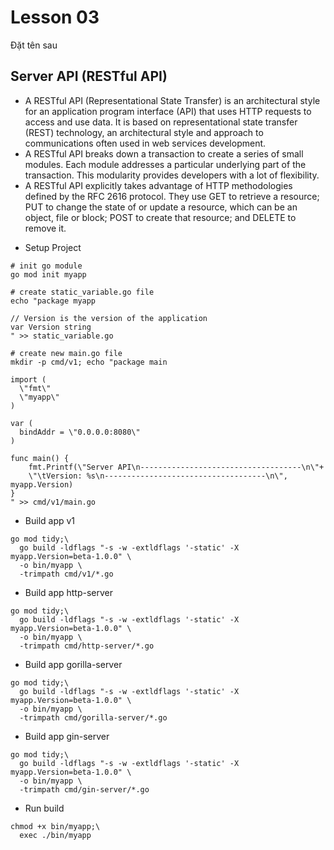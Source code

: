 # Lesson 03

Đặt tên sau

## Server API (RESTful API)

- A RESTful API (Representational State Transfer) is an architectural style for an application program interface (API) that uses HTTP requests to access and use data.
It is based on representational state transfer (REST) technology, an architectural style and approach to communications often used in web services development.
- A RESTful API breaks down a transaction to create a series of small modules. Each module addresses a particular underlying part of the transaction.
This modularity provides developers with a lot of flexibility.
- A RESTful API explicitly takes advantage of HTTP methodologies defined by the RFC 2616 protocol. 
They use GET to retrieve a resource; PUT to change the state of or update a resource, which can be an object, file or block; POST to create that resource; and DELETE to remove it.

* Setup Project
```shell
# init go module
go mod init myapp

# create static_variable.go file
echo "package myapp

// Version is the version of the application
var Version string
" >> static_variable.go

# create new main.go file
mkdir -p cmd/v1; echo "package main
  
import (
  \"fmt\"
  \"myapp\"
)

var (
  bindAddr = \"0.0.0.0:8080\"
)

func main() {
    fmt.Printf(\"Server API\n------------------------------------\n\"+
    \"\tVersion: %s\n------------------------------------\n\", myapp.Version)
}
" >> cmd/v1/main.go
```
  
* Build app v1
```shell
go mod tidy;\
  go build -ldflags "-s -w -extldflags '-static' -X myapp.Version=beta-1.0.0" \
  -o bin/myapp \
  -trimpath cmd/v1/*.go
```

* Build app http-server
```shell
go mod tidy;\
  go build -ldflags "-s -w -extldflags '-static' -X myapp.Version=beta-1.0.0" \
  -o bin/myapp \
  -trimpath cmd/http-server/*.go
```

* Build app gorilla-server
```shell
go mod tidy;\
  go build -ldflags "-s -w -extldflags '-static' -X myapp.Version=beta-1.0.0" \
  -o bin/myapp \
  -trimpath cmd/gorilla-server/*.go
```

* Build app gin-server
```shell
go mod tidy;\
  go build -ldflags "-s -w -extldflags '-static' -X myapp.Version=beta-1.0.0" \
  -o bin/myapp \
  -trimpath cmd/gin-server/*.go
```

* Run build
```shell
chmod +x bin/myapp;\
  exec ./bin/myapp
```
